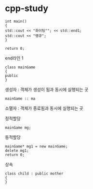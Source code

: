 # cpp-study

```
int main()
{
std::cout << "화이팅""; << std::end1; 
std::cout << "떙큐";
}

return 0;
```

end라인 1 

```
class mainGame
{
public
}
```

생성자 : 객체가 생성이 됨과 동시에 실행되는 곳

```
mainGame :: ma
```
소멸자 : 객체가 종료됨과 동시에 실행되는 곳


정적할당
```
mainGame mg;

```
동적할당

```
mainGame* mg1 = new mainGame;
delete mg1;
return 0; 
```



상속
```
class child : public mother
{
}
```
